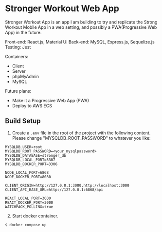 # Stronger Workout Web App

Stronger Workout App is an app I am building to try and replicate the Strong Workout Mobile App in a web setting, and possibly a PWA(Progressive Web App) in the future.

Front-end: React.js, Material UI
Back-end: MySQL, Express.js, Sequelize.js
Testing: Jest

Containers:
- Client
- Server
- phpMyAdmin
- MySQL

Future plans:
- Make it a Progressive Web App (PWA)
- Deploy to AWS ECS

## Build Setup

1. Create a `.env` file in the root of the project with the following content. Please change "MYSQLDB_ROOT_PASSWORD" to whatever you like:

```plaintext
MYSQLDB_USER=root
MYSQLDB_ROOT_PASSWORD=<your_mysqlpassword>
MYSQLDB_DATABASE=stronger_db
MYSQLDB_LOCAL_PORT=3307
MYSQLDB_DOCKER_PORT=3306

NODE_LOCAL_PORT=6868
NODE_DOCKER_PORT=8080

CLIENT_ORIGIN=http://127.0.0.1:3000,http://localhost:3000
CLIENT_API_BASE_URL=http://127.0.0.1:6868/api

REACT_LOCAL_PORT=3000
REACT_DOCKER_PORT=3000
WATCHPACK_POLLING=true
```

2. Start docker container.

```bash
$ docker compose up
```
